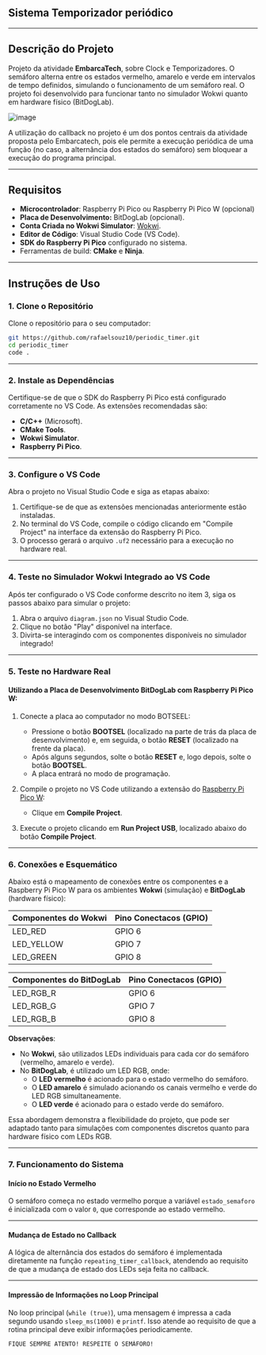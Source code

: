 ## Sistema Temporizador periódico

---

## Descrição do Projeto

Projeto da atividade **EmbarcaTech**, sobre Clock e Temporizadores. O semáforo alterna entre os estados vermelho, amarelo e verde em intervalos de tempo definidos, simulando o funcionamento de um semáforo real. O projeto foi desenvolvido para funcionar tanto no simulador Wokwi quanto em hardware físico (BitDogLab).

![image](image.png)

A utilização do callback no projeto é um dos pontos centrais da atividade proposta pelo Embarcatech, pois ele permite a execução periódica de uma função (no caso, a alternância dos estados do semáforo) sem bloquear a execução do programa principal.

---

## Requisitos

- **Microcontrolador**: Raspberry Pi Pico ou Raspberry Pi Pico W (opcional)
- **Placa de Desenvolvimento:** BitDogLab (opcional).
- **Conta Criada no Wokwi Simulator**: [Wokwi](https://wokwi.com/).
- **Editor de Código**: Visual Studio Code (VS Code).
- **SDK do Raspberry Pi Pico** configurado no sistema.
- Ferramentas de build: **CMake** e **Ninja**.

---

## Instruções de Uso

### 1. Clone o Repositório

Clone o repositório para o seu computador:
```bash
git https://github.com/rafaelsouz10/periodic_timer.git
cd periodic_timer
code .
```
---

### 2. Instale as Dependências

Certifique-se de que o SDK do Raspberry Pi Pico está configurado corretamente no VS Code. As extensões recomendadas são:

- **C/C++** (Microsoft).
- **CMake Tools**.
- **Wokwi Simulator**.
- **Raspberry Pi Pico**.

---

### 3. Configure o VS Code

Abra o projeto no Visual Studio Code e siga as etapas abaixo:

1. Certifique-se de que as extensões mencionadas anteriormente estão instaladas.
2. No terminal do VS Code, compile o código clicando em "Compile Project" na interface da extensão do Raspberry Pi Pico.
3. O processo gerará o arquivo `.uf2` necessário para a execução no hardware real.

---

### 4. Teste no Simulador Wokwi Integrado ao VS Code

Após ter configurado o VS Code conforme descrito no item 3, siga os passos abaixo para simular o projeto:

1. Abra o arquivo `diagram.json` no Visual Studio Code.
2. Clique no botão "Play" disponível na interface.
3. Divirta-se interagindo com os componentes disponíveis no simulador integrado!

---

### 5. Teste no Hardware Real

#### Utilizando a Placa de Desenvolvimento BitDogLab com Raspberry Pi Pico W:

1. Conecte a placa ao computador no modo BOTSEEL:
   - Pressione o botão **BOOTSEL** (localizado na parte de trás da placa de desenvolvimento) e, em seguida, o botão **RESET** (localizado na frente da placa).
   - Após alguns segundos, solte o botão **RESET** e, logo depois, solte o botão **BOOTSEL**.
   - A placa entrará no modo de programação.

2. Compile o projeto no VS Code utilizando a extensão do [Raspberry Pi Pico W](https://marketplace.visualstudio.com/items?itemName=raspberry-pi.raspberry-pi-pico):
   - Clique em **Compile Project**.

3. Execute o projeto clicando em **Run Project USB**, localizado abaixo do botão **Compile Project**.

---

### 6. Conexões e Esquemático

Abaixo está o mapeamento de conexões entre os componentes e a Raspberry Pi Pico W para os ambientes **Wokwi** (simulação) e **BitDogLab** (hardware físico):

   |  **Componentes do Wokwi**  |   **Pino Conectacos (GPIO)**    |
   |----------------------------|---------------------------------|
   | LED_RED                    | GPIO 6                          |
   | LED_YELLOW                 | GPIO 7                          |
   | LED_GREEN                  | GPIO 8                          |

   |  **Componentes do BitDogLab**  |   **Pino Conectacos (GPIO)**    |
   |--------------------------------|---------------------------------|
   | LED_RGB_R                      | GPIO 6                          |
   | LED_RGB_G                      | GPIO 7                          |
   | LED_RGB_B                      | GPIO 8                          |


**Observações**:

- No **Wokwi**, são utilizados LEDs individuais para cada cor do semáforo (vermelho, amarelo e verde).
- No **BitDogLab**, é utilizado um LED RGB, onde:
  - O **LED vermelho** é acionado para o estado vermelho do semáforo.
  - O **LED amarelo** é simulado acionando os canais vermelho e verde do LED RGB simultaneamente.
  - O **LED verde** é acionado para o estado verde do semáforo.

Essa abordagem demonstra a flexibilidade do projeto, que pode ser adaptado tanto para simulações com componentes discretos quanto para hardware físico com LEDs RGB.

---

### 7. Funcionamento do Sistema

#### Início no Estado Vermelho

O semáforo começa no estado vermelho porque a variável `estado_semaforo` é inicializada com o valor `0`, que corresponde ao estado vermelho.

---

#### Mudança de Estado no Callback

A lógica de alternância dos estados do semáforo é implementada diretamente na função `repeating_timer_callback`, atendendo ao requisito de que a mudança de estado dos LEDs seja feita no callback.

---

#### Impressão de Informações no Loop Principal

No loop principal (`while (true)`), uma mensagem é impressa a cada segundo usando `sleep_ms(1000)` e `printf`. Isso atende ao requisito de que a rotina principal deve exibir informações periodicamente.

```plaintext
FIQUE SEMPRE ATENTO! RESPEITE O SEMÁFORO!